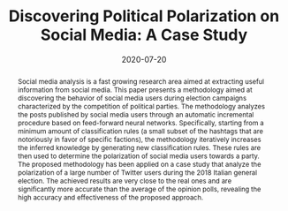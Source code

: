 ---
title: "Discovering Political Polarization on Social Media: A Case Study"
date: 2020-07-20
publishDate: 2019-09
authors: ["Loris Belcastro", "Riccardo Cantini", "Fabrizio Marozzo", "Paolo Trunfio", "Domenico Talia"]
publication_types: ["1"]
abstract: "Social media analysis is a fast growing research area aimed at extracting useful information from social media. This paper presents a methodology aimed at discovering the behavior of social media users during election campaigns characterized by the competition of political parties. The methodology analyzes the posts published by social media users through an automatic incremental procedure based on feed-forward neural networks. Specifically, starting from a minimum amount of classification rules (a small subset of the hashtags that are notoriously in favor of specific factions), the methodology iteratively increases the inferred knowledge by generating new classification rules. These rules are then used to determine the polarization of social media users towards a party. The proposed methodology has been applied on a case study that analyze the polarization of a large number of Twitter users during the 2018 Italian general election. The achieved results are very close to the real ones and are significantly more accurate than the average of the opinion polls, revealing the high accuracy and effectiveness of the proposed approach."
featured: false
publication: "*15th International Conference on Semantics, Knowledge and Grids (SKG), Guangzhou, China, 2019, pp. 182-189*"
url_pdf: "https://ieeexplore.ieee.org/document/9044124"
doi: "10.1109/SKG49510.2019.00038"


# Featured image
# To use, add an image named `featured.jpg/png` to your page's folder. 
image:
  caption: ""
  focal_point: ""
  preview_only: false


tags: ["social media analysis", opinion mining", "user polarization", "neural networks", "sentiment analysis","political events"]

---
